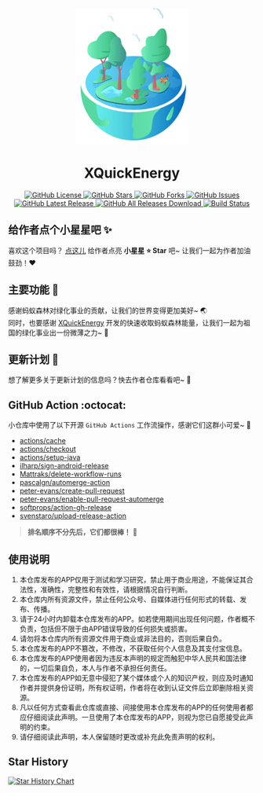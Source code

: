 <div align="center">
  <img src="app/src/main/res/drawable/main.png" alt="main" width="230">
</div>

<div align="center">
  <h1>XQuickEnergy</h1>
</div>

<div align="center">
  <a href="https://github.com/constanline/XQuickEnergy/blob/master/LICENSE">
    <img src="https://img.shields.io/github/license/constanline/XQuickEnergy.svg?color=ff69b4" alt="GitHub License">
  </a>
  <a href="https://github.com/constanline/XQuickEnergy/stargazers">
    <img src="https://img.shields.io/github/stars/constanline/XQuickEnergy.svg?color=0DBDFF" alt="GitHub Stars">
  </a>
  <a href="https://github.com/constanline/XQuickEnergy/network">
    <img src="https://img.shields.io/github/forks/constanline/XQuickEnergy.svg?color=0ABF53" alt="GitHub Forks">
  </a>
  <a href="https://github.com/constanline/XQuickEnergy/issues">
    <img src="https://img.shields.io/github/issues/constanline/XQuickEnergy.svg?color=8C4FFF" alt="GitHub Issues">
  </a>
  <a href="https://github.com/Zhangfanyu1222/XQuickEnergy/releases">
    <img src="https://img.shields.io/github/release/Zhangfanyu1222/XQuickEnergy.svg?color=FF9900" alt="GitHub Latest Release">
  </a>
  <a href="https://github.com/constanline/XQuickEnergy/releases">
    <img src="https://img.shields.io/github/downloads/constanline/XQuickEnergy/total.svg?color=ED1D24" alt="GitHub All Releases Download">
  </a>
  <a href="https://actions-badge.atrox.dev/Zhangfanyu1222/XQuickEnergy/goto">
    <img src="https://img.shields.io/endpoint.svg?url=https%3A%2F%2Factions-badge.atrox.dev%2FZhangfanyu1222%2FXQuickEnergy%2Fbadge&style=flat" alt="Build Status">
  </a>
</div>

## 给作者点个小星星吧 :sparkles:

喜欢这个项目吗？ [点这儿](https://github.com/constanline/XQuickEnergy) 给作者点亮 **小星星 ⭐ Star** 吧~ 让我们一起为作者加油鼓劲！:heart:

## 主要功能 :deciduous_tree:

感谢蚂蚁森林对绿化事业的贡献，让我们的世界变得更加美好~ :earth_asia:  
同时，也要感谢 [XQuickEnergy](https://github.com/pansong291/XQuickEnergy) 开发的快速收取蚂蚁森林能量，让我们一起为祖国的绿化事业出一份微薄之力~ :seedling:

## 更新计划 :calendar:

想了解更多关于更新计划的信息吗？快去作者仓库看看吧~ :eyes:

## GitHub Action :octocat:

小仓库中使用了以下开源 `GitHub Actions` 工作流操作，感谢它们这群小可爱~ :sparkling_heart:

- [actions/cache](https://github.com/marketplace/actions/cache)
- [actions/checkout](https://github.com/marketplace/actions/checkout)
- [actions/setup-java](https://github.com/marketplace/actions/setup-java-jdk)
- [ilharp/sign-android-release](https://github.com/marketplace/actions/sign-android-release-2)
- [Mattraks/delete-workflow-runs](https://github.com/marketplace/actions/delete-workflow-runs)
- [pascalgn/automerge-action](https://github.com/marketplace/actions/merge-pull-requests-automerge-action)
- [peter-evans/create-pull-request](https://github.com/marketplace/actions/create-pull-request)
- [peter-evans/enable-pull-request-automerge](https://github.com/marketplace/actions/enable-pull-request-automerge)
- [softprops/action-gh-release](https://github.com/marketplace/actions/gh-release)
- [svenstaro/upload-release-action](https://github.com/marketplace/actions/upload-files-to-a-github-release)

> **排名顺序不分先后，它们都很棒！** :confetti_ball:

## 使用说明

1. 本仓库发布的APP仅用于测试和学习研究，禁止用于商业用途，不能保证其合法性，准确性，完整性和有效性，请根据情况自行判断。
2. 本仓库内所有资源文件，禁止任何公众号、自媒体进行任何形式的转载、发布、传播。
3. 请于24小时内卸载本仓库发布的APP。如若使用期间出现任何问题，作者概不负责，包括但不限于由APP错误导致的任何损失或损害。
4. 请勿将本仓库内所有资源文件用于商业或非法目的，否则后果自负。
5. 本仓库发布的APP不篡改，不修改，不获取任何个人信息及其支付宝信息。
6. 本仓库发布的APP使用者因为违反本声明的规定而触犯中华人民共和国法律的，一切后果自负，本人与作者不承担任何责任。
7. 本仓库发布的APP如无意中侵犯了某个媒体或个人的知识产权，则应及时通知作者并提供身份证明，所有权证明，作者将在收到认证文件后立即删除相关资源。
8. 凡以任何方式查看此仓库或直接、间接使用本仓库发布的APP的任何使用者都应仔细阅读此声明。一旦使用了本仓库发布的APP，则视为您已自愿接受此声明的约束。
9. 请仔细阅读此声明，本人保留随时更改或补充此免责声明的权利。

## Star History

<a href="https://star-history.com/#constanline/XQuickEnergy&Date">
  <picture>
    <source media="(prefers-color-scheme: dark)" srcset="https://api.star-history.com/svg?repos=constanline/XQuickEnergy&type=Date&theme=dark" />
    <source media="(prefers-color-scheme: light)" srcset="https://api.star-history.com/svg?repos=constanline/XQuickEnergy&type=Date" />
    <img alt="Star History Chart" src="https://api.star-history.com/svg?repos=constanline/XQuickEnergy&type=Date" />
  </picture>
</a>
